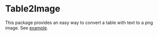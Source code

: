 # Table2Image

This package provides an easy way to convert a table with text to a png image.
See [example](example_test.go).